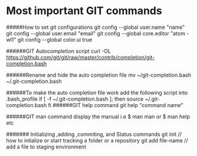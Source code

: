 # Most important GIT commands

#####How to set git configurations
    git config --global user.name "name"
    git config --global user.email "email"
    git config --global core.editor "atom -wl1"
    git config --global color.ui true

######GIT Autocompletion script
    curl -OL https://github.com/git/git/raw/master/contrib/completion/git-completion.bash

######Rename and hide the auto completion file
    mv ~/git-completion.bash ~/.git-completion.bash

######To make the auto completion file work add the following script into .bash_profile
    if [ -f ~/.git-completion.bash ]; then
      source ~/.git-completion.bash
      fi
######GIT help command
    git help "command name"
    
######GIT man command
   display the manual i.e $ man man or $ man help etc
   
####### Initializing ,adding ,commiting, and Status commands
    git init                // how to intialize or start tracking a folder or a repository
    git add file-name       // add a file to staging environment
    
